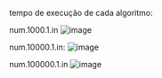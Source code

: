 tempo de execução de cada algoritmo:

num.1000.1.in
![image](https://github.com/Galill/Algoritmos-De-Ordenacao/assets/80278976/9829868a-efc5-4ae0-a5d0-329fef571178)


num.10000.1.in:
![image](https://github.com/Galill/Algoritmos-De-Ordenacao/assets/80278976/c940c8b5-2c0f-4d4d-acf3-29b6b87c05d3)

num.100000.1.in
![image](https://github.com/Galill/Algoritmos-De-Ordenacao/assets/80278976/6c45d5f1-fb0d-409d-b1e1-5685483688cb)
